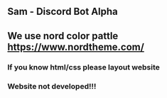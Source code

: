 ## Sam - Discord Bot Alpha
## We use nord color pattle https://www.nordtheme.com/
### If you know html/css please layout website
### Website not developed!!!
